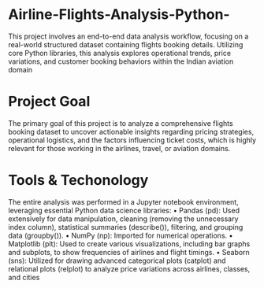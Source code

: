 # Airline-Flights-Analysis-Python-
This project involves an end-to-end data analysis workflow, focusing on a real-world structured dataset containing flights booking details. Utilizing core Python libraries, this analysis explores operational trends, price variations, and customer booking behaviors within the Indian aviation domain

# Project Goal
The primary goal of this project is to analyze a comprehensive flights booking dataset to uncover actionable insights regarding pricing strategies, operational logistics, and the factors influencing ticket costs, which is highly relevant for those working in the airlines, travel, or aviation domains.

# Tools & Techonology 
The entire analysis was performed in a Jupyter notebook environment, leveraging essential Python data science libraries:
• Pandas (pd): Used extensively for data manipulation, cleaning (removing the unnecessary index column), statistical summaries (describe()), filtering, and grouping data (groupby()).
• NumPy (np): Imported for numerical operations.
• Matplotlib (plt): Used to create various visualizations, including bar graphs and subplots, to show frequencies of airlines and flight timings.
• Seaborn (sns): Utilized for drawing advanced categorical plots (catplot) and relational plots (relplot) to analyze price variations across airlines, classes, and cities

